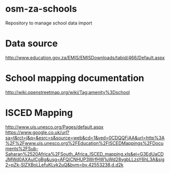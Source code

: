 osm-za-schools
==============

Repository to manage school data import

# Data source
http://www.education.gov.za/EMIS/EMISDownloads/tabid/466/Default.aspx

# School mapping documentation
http://wiki.openstreetmap.org/wiki/Tag:amenity%3Dschool

# ISCED Mapping
http://www.uis.unesco.org/Pages/default.aspx
https://www.google.co.uk/url?sa=t&rct=j&q=&esrc=s&source=web&cd=1&ved=0CDQQFjAA&url=http%3A%2F%2Fwww.uis.unesco.org%2FEducation%2FISCEDMappings%2FDocuments%2FSub-Saharan%2520Africa%2FSouth_Africa_ISCED_mapping.xls&ei=G3EdUaCDJMWd0AXAuICgBg&usg=AFQjCNHUP3WrfHW1uWd28vgbLLzsY6hL3A&sig2=pZk-SlZXBoLLefuKLyk2uQ&bvm=bv.42553238,d.d2k

